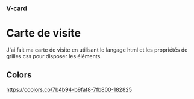 ### V-card

# **Carte de visite**

J'ai fait ma carte de visite en utilisant le langage html et les propriétés de grilles css pour disposer les éléments. 

## Colors 
https://coolors.co/7b4b94-b9faf8-7fb800-182825
